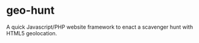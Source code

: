 geo-hunt
========

A quick Javascript/PHP website framework to enact a scavenger hunt with HTML5 geolocation.
